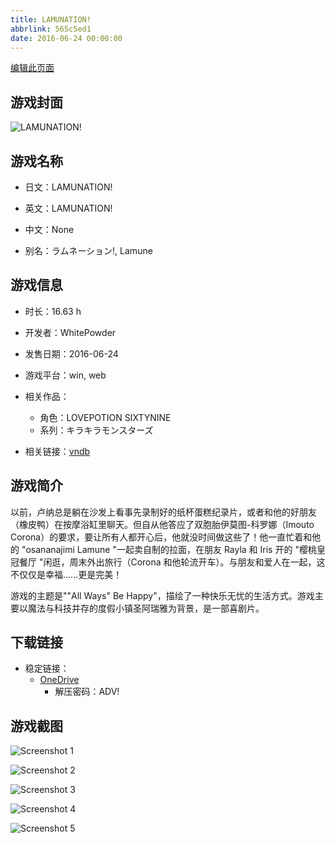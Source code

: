 ```yaml
---
title: LAMUNATION!
abbrlink: 565c5ed1
date: 2016-06-24 00:00:00
---
```

[编辑此页面](https://github.com/ACG-3/ADV3-source/blob/main/source/_posts/games/LAMUNATION%21.md)

## 游戏封面

![LAMUNATION!](https://pan.timero.xyz/onedrive/img_lib_001/LAMUNATION%21_cover.avif)


## 游戏名称

- 日文：LAMUNATION!
- 英文：LAMUNATION!
- 中文：None

- 别名：ラムネーション!, Lamune


## 游戏信息

- 时长：16.63 h
- 开发者：WhitePowder
- 发售日期：2016-06-24
- 游戏平台：win, web
- 相关作品：
   - 角色：LOVEPOTION SIXTYNINE
   - 系列：キラキラモンスターズ

- 相关链接：[vndb](https://vndb.org/v18344)


## 游戏简介

以前，卢纳总是躺在沙发上看事先录制好的纸杯蛋糕纪录片，或者和他的好朋友（橡皮鸭）在按摩浴缸里聊天。但自从他答应了双胞胎伊莫图-科罗娜（Imouto Corona）的要求，要让所有人都开心后，他就没时间做这些了！他一直忙着和他的 "osananajimi Lamune "一起卖自制的拉面，在朋友 Rayla 和 Iris 开的 "樱桃皇冠餐厅 "闲逛，周末外出旅行（Corona 和他轮流开车）。与朋友和爱人在一起，这不仅仅是幸福......更是完美！

游戏的主题是""All Ways" Be Happy"，描绘了一种快乐无忧的生活方式。游戏主要以魔法与科技并存的度假小镇圣阿瑞雅为背景，是一部喜剧片。




## 下载链接

- 稳定链接：
    - [OneDrive](https://pan.timero.xyz/onedrive/adv_lib_001/LAMUNATION%21)
        - 解压密码：ADV!



## 游戏截图


![Screenshot 1](https://pan.timero.xyz/onedrive/img_lib_001/LAMUNATION%21_Screenshot_1.avif)

![Screenshot 2](https://pan.timero.xyz/onedrive/img_lib_001/LAMUNATION%21_Screenshot_2.avif)

![Screenshot 3](https://pan.timero.xyz/onedrive/img_lib_001/LAMUNATION%21_Screenshot_3.avif)

![Screenshot 4](https://pan.timero.xyz/onedrive/img_lib_001/LAMUNATION%21_Screenshot_4.avif)

![Screenshot 5](https://pan.timero.xyz/onedrive/img_lib_001/LAMUNATION%21_Screenshot_5.avif)

